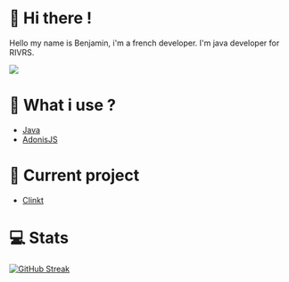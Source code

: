 # 👋 Hi there !
Hello my name is Benjamin, i'm a french developer.
I'm java developer for RIVRS.

![](https://komarev.com/ghpvc/?username=NewZAZ&color=green&label=Viewers&style=flat-square)

# 🚀 What i use ?
- [Java](https://docs.oracle.com/javase/8/docs/api/)
- [AdonisJS](https://adonisjs.com/)

# 🎩 Current project

- [Clinkt](https://github.com/clinkt-me)

# 💻 Stats

[![GitHub Streak](https://streak-stats.demolab.com?user=NewZAZ)](https://git.io/streak-stats)
